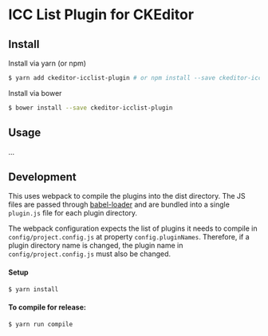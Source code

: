 # ICC List Plugin for CKEditor

## Install

Install via yarn (or npm)

```bash
$ yarn add ckeditor-icclist-plugin # or npm install --save ckeditor-icclist-plugin
```

Install via bower

```bash
$ bower install --save ckeditor-icclist-plugin
```

## Usage

...

## Development

This uses webpack to compile the plugins into the dist directory. The JS files are passed through [babel-loader](https://github.com/babel/babel-loader) and are bundled into a single `plugin.js` file for each plugin directory.

The webpack configuration expects the list of plugins it needs to compile in `config/project.config.js` at property `config.pluginNames`. Therefore, if a plugin directory name is changed, the plugin name in `config/project.config.js` must also be changed.

#### Setup

```bash
$ yarn install
```

#### To compile for release:

```bash
$ yarn run compile
```
